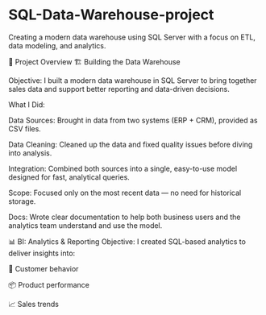 # SQL-Data-Warehouse-project
Creating a modern data warehouse using SQL Server with a focus on ETL, data modeling, and analytics.

📌 Project Overview
🏗️ Building the Data Warehouse

Objective:
I built a modern data warehouse in SQL Server to bring together sales data and support better reporting and data-driven decisions.

What I Did:

Data Sources: Brought in data from two systems (ERP + CRM), provided as CSV files.

Data Cleaning: Cleaned up the data and fixed quality issues before diving into analysis.

Integration: Combined both sources into a single, easy-to-use model designed for fast, analytical queries.

Scope: Focused only on the most recent data — no need for historical storage.

Docs: Wrote clear documentation to help both business users and the analytics team understand and use the model.

📊 BI: Analytics & Reporting
Objective:
I created SQL-based analytics to deliver insights into:

👥 Customer behavior

📦 Product performance

📈 Sales trends
